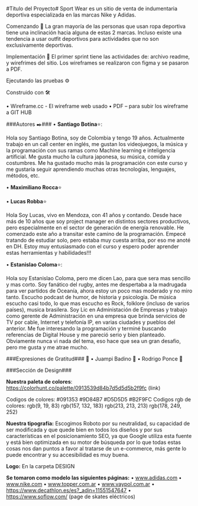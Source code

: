 #Título del Proyecto#
Sport Wear es un sitio de venta de indumentaria deportiva especializada en las marcas Nike y Adidas.

Comenzando 🚀
La gran mayoría de las personas que usan ropa deportiva tiene una inclinación hacia alguna de estas 2 marcas. Incluso existe una tendencia a usar outfit deportivos para actividades que no son exclusivamente deportivas.

Implementación 🔧
El primer sprint tiene las actividades de: archivo readme, y wirefrimes del sitio.
Los wireframes se realizaron con figma y se pasaron a PDF.

Ejecutando las pruebas ⚙️

Construido con 🛠️

• Wireframe.cc - El wireframe web usado
• PDF – para subir los wireframe a GIT HUB

###Autores ✒️###
• **Santiago Botina**⭐:

Hola soy Santiago Botina, soy de Colombia y tengo 19 años. Actualmente trabajo en un call center en inglés, me gustan los videojuegos, la música y la programación con sus ramas como Machine learning e inteligencia artificial. Me gusta mucho la cultura japonesa, su música, comida y costumbres. Me ha gustado mucho más la programación con este curso y me gustaría seguir aprendiendo muchas otras tecnologías, lenguajes, métodos, etc.

• **Maximiliano Rocca**⭐



• **Lucas Robba**⭐

Hola Soy Lucas, vivo en Mendoza, con 41 años y contando. 
Desde hace más de 10 años que soy project manager en distintos sectores productivos, pero especialmente en el sector de generación de energía renovable.
He comenzado este año a transitar este camino de la programación.
Empecé tratando de estudiar solo, pero estaba muy cuesta arriba, por eso me anoté en DH. Estoy muy entusiasmado con el curso y espero poder aprender estas herramientas y habilidades!!!


• **Estanislao Coloma**⭐:

Hola soy Estanislao Coloma, pero me dicen Lao, para que sera mas sencillo y mas corto. Soy fanático del rugby, antes me despertaba a la madrugada para ver partidos de Oceanía, ahora estoy un poco mas moderado y no miro tanto. Escucho podcast de humor, de historia y psicología. De música escucho casi todo, lo que mas escucho es Rock, folklore (incluso de varios países), musica brasilera. Soy Lic en Administación de Empresas y trabajo como gerente de Administración en una empresa que brinda servicios de TV por cable, Internet y telefonía IP, en varias ciudades y pueblos del anterior. Me fue interesando la programación y terminé buscando referencias de Digital House y me pareció serio y bien planteado. Obviamente nunca vi nada del tema, eso hace que sea un gran desafio, pero me gusta y me atrae mucho.

###Expresiones de Gratitud### 🎁
• Juampi Badino 📢
• Rodrigo Ponce 📢

###Sección de Design###

**Nuestra paleta de colores**:  https://colorhunt.co/palette/0913539d84b7d5d5d5b2f9fc (link)

Codigos de colores:       #091353               #9D84B7            #D5D5D5               #B2F9FC
Codigos rgb de colores: rgb(9, 19, 83)     rgb(157, 132, 183)    rgb(213, 213, 213)     rgb(178, 249, 252)


**Nuestra tipografía:** Escogimos Roboto por su neutralidad, su capacidad de ser modificada y que quede bien en todos los diseños y por sus características en el posicionamiento SEO, ya que Google utiliza esta fuente y está bien optimizada en su motor de búsqueda por lo que todas estas cosas nos dan puntos a favor al tratarse de un e-commerce, más gente lo puede encontrar y su accesibilidad es muy buena.

**Logo:** En la carpeta DESIGN

**Se tomaron como modelo las siguientes páginas:**
• www.adidas.com
• www.nike.com
• www.topper.com.ar
• www.vaypol.com.ar
• https://www.decathlon.es/es?_adin=11551547647
• https://www.soflow.com/   (page de skates eléctricos) 